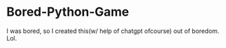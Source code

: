 # Bored-Python-Game
I was bored, so I created this(w/ help of chatgpt ofcourse) out of boredom. Lol.
